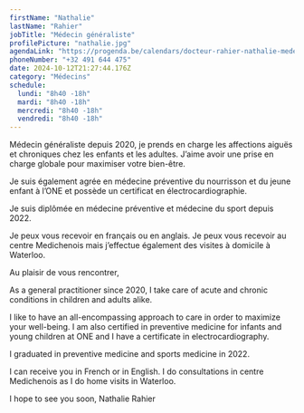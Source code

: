 ```yaml
---
firstName: "Nathalie"
lastName: "Rahier"
jobTitle: "Médecin généraliste"
profilePicture: "nathalie.jpg"
agendaLink: "https://progenda.be/calendars/docteur-rahier-nathalie-medecine-generale-waterloo"
phoneNumber: "+32 491 644 475"
date: 2024-10-12T21:27:44.176Z
category: "Médecins"
schedule: 
  lundi: "8h40 -18h"
  mardi: "8h40 -18h"
  mercredi: "8h40 -18h"
  vendredi: "8h40 -18h"
---
```


Médecin généraliste depuis 2020, je prends en charge les affections aiguës et chroniques chez les enfants et les adultes. J’aime avoir une prise en charge globale pour maximiser votre bien-être.

Je suis également agrée en médecine préventive du nourrisson et du jeune enfant à l’ONE et possède un certificat en électrocardiographie.

Je suis diplômée en médecine préventive et médecine du sport depuis 2022.

Je peux vous recevoir en français ou en anglais.
Je peux vous recevoir au centre Medichenois mais j’effectue également des visites à domicile à Waterloo.

Au plaisir de vous rencontrer,

As a general practitioner since 2020, I take care of acute and chronic conditions in children and adults alike. 

I like to have an all-encompassing approach to care in order to maximize your well-being. I am also certified in preventive medicine for infants and young children at ONE and I have a certificate in electrocardiography.

I graduated in preventive medicine and sports medicine in 2022.

I can receive you in French or in English. I do consultations in centre Medichenois as I do home visits in Waterloo.

I hope to see you soon,
Nathalie Rahier
